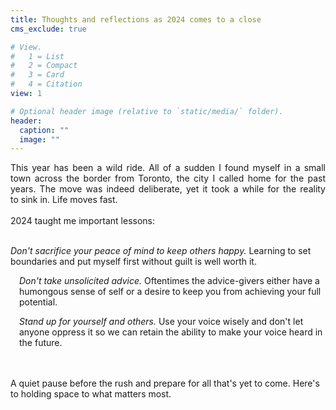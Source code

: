 ```yaml
---
title: Thoughts and reflections as 2024 comes to a close
cms_exclude: true

# View.
#   1 = List
#   2 = Compact
#   3 = Card
#   4 = Citation
view: 1

# Optional header image (relative to `static/media/` folder).
header:
  caption: ""
  image: ""
---
```


<div style='text-align: justify' font-family: "Garamond", serif;>
This year has been a wild ride. All of a sudden I found myself in a small town across the border from Toronto, the city I called home for the past years. The move was indeed deliberate, yet it took a while for the reality to sink in. Life moves fast.
<br><br>
2024 taught me important lessons: 
<br><br>
</div>

<body> 
<p style="margin-left: justify: 1em;">  
	<em> Don't sacrifice your peace of mind to keep others happy.</em> Learning to set boundaries and put myself first without guilt is well worth it.
</p>

</body> 

<body> 
<p style="margin-left: 1em;">  
  <em> Don't take unsolicited advice.</em> Oftentimes the advice-givers either have a humongous sense of self or a desire to keep you from achieving your full potential.
</p>
</body> 

<body> 
<p style="margin-left: 1em;">  
  <em> Stand up for yourself and others.</em> Use your voice wisely and don't let anyone oppress it so we can retain the ability to make your voice heard in the future.
</p>
</body> 

<br><br>
A quiet pause before the rush and prepare for all that's yet to come. Here's to holding space to what matters most.
<br><br>




